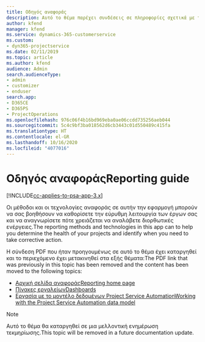 ```yaml
---
title: Οδηγός αναφοράς
description: Αυτό το θέμα παρέχει συνδέσεις σε πληροφορίες σχετικά με τις αναφορές.
author: kfend
manager: kfend
ms.service: dynamics-365-customerservice
ms.custom:
- dyn365-projectservice
ms.date: 02/11/2019
ms.topic: article
ms.author: kfend
audience: Admin
search.audienceType:
- admin
- customizer
- enduser
search.app:
- D365CE
- D365PS
- ProjectOperations
ms.openlocfilehash: 976c06f4b16bd969eba0ae06ccdd735256aeb044
ms.sourcegitcommit: 5c4c9bf3ba018562d6cb3443c01d550489c415fa
ms.translationtype: HT
ms.contentlocale: el-GR
ms.lasthandoff: 10/16/2020
ms.locfileid: "4077016"
---
```

# <a name="reporting-guide"></a><span data-ttu-id="1f7e5-103">Οδηγός αναφοράς</span><span class="sxs-lookup"><span data-stu-id="1f7e5-103">Reporting guide</span></span>

[!INCLUDE[cc-applies-to-psa-app-3.x](../../includes/cc-applies-to-psa-app-3x.md)]

<span data-ttu-id="1f7e5-104">Οι μέθοδοι και οι τεχνολογίες αναφοράς σε αυτήν την εφαρμογή μπορούν να σας βοηθήσουν να καθορίσετε την εύρυθμη λειτουργία των έργων σας και να αναγνωρίσετε πότε χρειάζεται να αναλάβετε διορθωτικές ενέργειες.</span><span class="sxs-lookup"><span data-stu-id="1f7e5-104">The reporting methods and technologies in this app can to help you determine the health of your projects and identify when you need to take corrective action.</span></span> 

<span data-ttu-id="1f7e5-105">Η σύνδεση PDF που ήταν προηγουμένως σε αυτό το θέμα έχει καταργηθεί και το περιεχόμενο έχει μετακινηθεί στα εξής θέματα:</span><span class="sxs-lookup"><span data-stu-id="1f7e5-105">The PDF link that was previously in this topic has been removed and the content has been moved to the following topics:</span></span>

- [<span data-ttu-id="1f7e5-106">Αρχική σελίδα αναφοράς</span><span class="sxs-lookup"><span data-stu-id="1f7e5-106">Reporting home page</span></span>](../reports-reporting-dynamics-365-project-service.md)
- [<span data-ttu-id="1f7e5-107">Πίνακες εργαλείων</span><span class="sxs-lookup"><span data-stu-id="1f7e5-107">Dashboards</span></span>](../reports-dashboards.md)
- [<span data-ttu-id="1f7e5-108">Εργασία με το μοντέλο δεδομένων Project Service Automation</span><span class="sxs-lookup"><span data-stu-id="1f7e5-108">Working with the Project Service Automation data model</span></span>](../reports-working-project-service-data-model.md)

> [!NOTE]
> <span data-ttu-id="1f7e5-109">Αυτό το θέμα θα καταργηθεί σε μια μελλοντική ενημέρωση τεκμηρίωσης.</span><span class="sxs-lookup"><span data-stu-id="1f7e5-109">This topic will be removed in a future documentation update.</span></span> 
